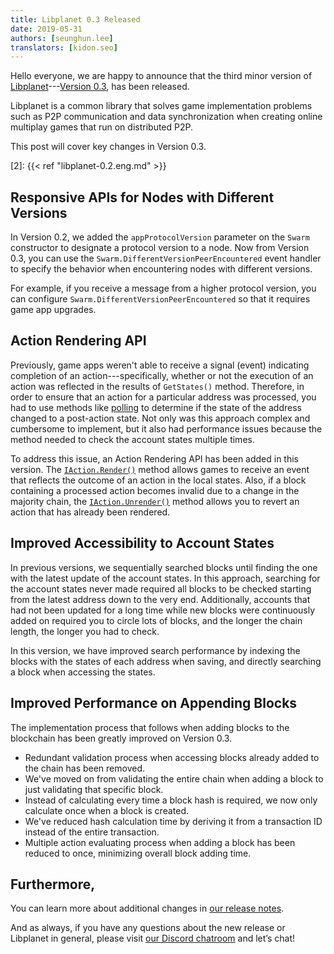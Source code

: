 ```yaml
---
title: Libplanet 0.3 Released
date: 2019-05-31
authors: [seunghun.lee]
translators: [kidon.seo]
---
```


Hello everyone, we are happy to announce that the third minor version of [Libplanet]---[Version 0.3][1], has been released.

Libplanet is a common library that solves game implementation problems such as P2P communication and data synchronization when creating online multiplay games that run on distributed P2P.

This post will cover key changes in Version 0.3.

[Libplanet]: https://libplanet.io/
[1]: https://github.com/planetarium/libplanet/releases/tag/0.3.0
[2]: {{< ref "libplanet-0.2.eng.md" >}}


Responsive APIs for Nodes with Different Versions
-------------------------------------------------

In Version 0.2, we added the `appProtocolVersion` parameter on the `Swarm` constructor to designate a protocol version to a node. 
Now from Version 0.3, you can use the `Swarm.DifferentVersionPeerEncountered` event handler to specify the behavior when 
encountering nodes with different versions.

For example, if you receive a message from a higher protocol version, you can configure `Swarm.DifferentVersionPeerEncountered` so that it requires game app upgrades.


Action Rendering API
--------------------

Previously, game apps weren't able to receive a signal (event) indicating completion of an action---specifically, whether or not the execution of an action was reflected in the results of `GetStates()` method. 
Therefore, in order to ensure that an action for a particular address was processed, you had to use methods like [polling][3] to determine if the state of the address changed to a post-action state. 
Not only was this approach complex and cumbersome to implement, but it also had performance issues because the method needed to check the account states multiple times.

To address this issue, an Action Rendering API has been added in this version. 
The [`IAction.Render()`][4] method allows games to receive an event that reflects the outcome of an action in the local states.
Also, if a block containing a processed action becomes invalid due to a change in the majority chain, the [`IAction.Unrender()`][5] method allows you to revert an action that has already been rendered.

[3]: https://en.wikipedia.org/wiki/Polling_(computer_science)
[4]: https://docs.libplanet.io/0.3.0/api/Libplanet.Action.IAction.html#Libplanet_Action_IAction_Render_Libplanet_Action_IActionContext_Libplanet_Action_IAccountStateDelta_
[5]: https://docs.libplanet.io/0.3.0/api/Libplanet.Action.IAction.html#Libplanet_Action_IAction_Unrender_Libplanet_Action_IActionContext_Libplanet_Action_IAccountStateDelta_


Improved Accessibility to Account States
----------------------------------------

In previous versions, we sequentially searched blocks until finding the one with the latest update of the account states.
In this approach, searching for the account states never made required all blocks to be checked starting from the latest address down to the very end. 
Additionally, accounts that had not been updated for a long time while new blocks were continuously added on required you to circle lots of blocks, 
and the longer the chain length, the longer you had to check.

In this version, we have improved search performance by indexing the blocks with the states of each address when saving, 
and directly searching a block when accessing the states.


Improved Performance on Appending Blocks
----------------------------------------

The implementation process that follows when adding blocks to the blockchain has been greatly improved on Version 0.3.

- Redundant validation process when accessing blocks already added to the chain has been removed.
- We've moved on from validating the entire chain when adding a block to just validating that specific block.
- Instead of calculating every time a block hash is required, we now only calculate once when a block is created.
- We've reduced hash calculation time by deriving it from a transaction ID instead of the entire transaction.
- Multiple action evaluating process when adding a block has been reduced to once, minimizing overall block adding time.


Furthermore,
------------

You can learn more about additional changes in [our release notes][1]. 

And as always, if you have any questions about the new release or Libplanet in general, please visit [our Discord chatroom][6] and let’s chat!

[6]: https://discord.gg/ue9fgc3

